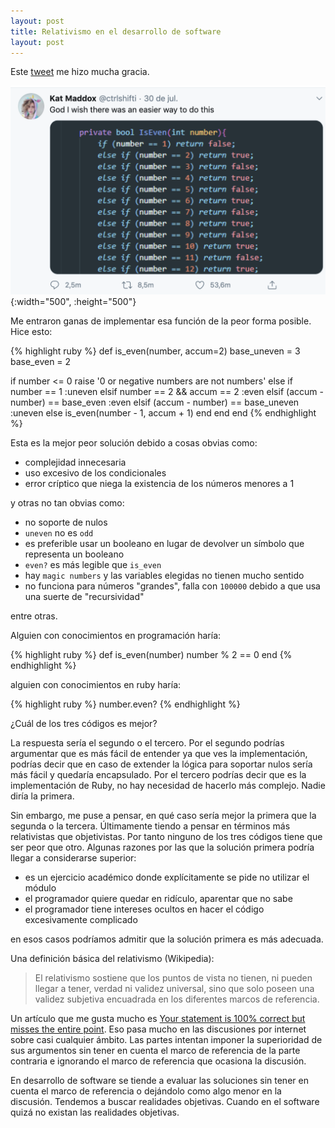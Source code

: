 ```yaml
---
layout: post
title: Relativismo en el desarrollo de software
layout: post
---
```


Este [tweet](https://twitter.com/ctrlshifti/status/1288745146759000064?s=19) me hizo mucha gracia.

![tweet](/assets/tweet.png){:width="500", :height="500"}

Me entraron ganas de implementar esa función de la peor forma posible. Hice esto:

{% highlight ruby %}
def is_even(number, accum=2)
  base_uneven = 3
  base_even = 2

  if number <= 0
    raise '0 or negative numbers are not numbers'
  else
    if number == 1
      :uneven
    elsif number == 2 && accum == 2
      :even
    elsif (accum - number) == base_even
      :even
    elsif (accum - number) == base_uneven
      :uneven
    else
      is_even(number - 1, accum + 1)
    end
  end
end
{% endhighlight %}

Esta es la mejor peor solución debido a cosas obvias como:

- complejidad innecesaria
- uso excesivo de los condicionales
- error críptico que niega la existencia de los números menores a 1

y otras no tan obvias como:

- no soporte de nulos
- `uneven` no es `odd`
- es preferible usar un booleano en lugar de devolver un símbolo que representa un booleano
- `even?` es más legible que `is_even`
- hay `magic numbers` y las variables elegidas no tienen mucho sentido
- no funciona para números "grandes", falla con `100000` debido a que usa una suerte de "recursividad"

entre otras.

Alguien con conocimientos en programación haría:

{% highlight ruby %}
def is_even(number)
  number % 2 == 0
end
{% endhighlight %}

alguien con conocimientos en ruby haría:

{% highlight ruby %}
number.even?
{% endhighlight %}

¿Cuál de los tres códigos es mejor?

La respuesta sería el segundo o el tercero. Por el segundo podrías argumentar que es más fácil de entender ya que ves la implementación, podrías decir que en caso de extender la lógica para soportar nulos sería más fácil y quedaría encapsulado. Por el tercero podrías decir que es la implementación de Ruby, no hay necesidad de hacerlo más complejo. Nadie diría la primera.

Sin embargo, me puse a pensar, en qué caso sería mejor la primera que la segunda o la tercera. Últimamente tiendo a pensar en términos más relativistas que objetivistas. Por tanto ninguno de los tres códigos tiene que ser peor que otro. Algunas razones por las que la solución primera podría llegar a considerarse superior:

- es un ejercicio académico donde explícitamente se pide no utilizar el módulo
- el programador quiere quedar en ridículo, aparentar que no sabe
- el programador tiene intereses ocultos en hacer el código excesivamente complicado

en esos casos podríamos admitir que la solución primera es más adecuada.

Una definición básica del relativismo (Wikipedia):

<blockquote>
El relativismo sostiene que los puntos de vista no tienen, ni pueden llegar a tener, verdad ni validez universal, sino que solo poseen una validez subjetiva encuadrada en los diferentes marcos de referencia.
</blockquote>

Un artículo que me gusta mucho es [Your statement is 100% correct but misses the entire point](https://nibblestew.blogspot.com/2020/04/your-statement-is-100-correct-but.html?m=1). Eso pasa mucho en las discusiones por internet sobre casi cualquier ámbito. Las partes intentan imponer la superioridad de sus argumentos sin tener en cuenta el marco de referencia de la parte contraria e ignorando el marco de referencia que ocasiona la discusión.

En desarrollo de software se tiende a evaluar las soluciones sin tener en cuenta el marco de referencia o dejándolo como algo menor en la discusión. Tendemos a buscar realidades objetivas. Cuando en el software quizá no existan las realidades objetivas.